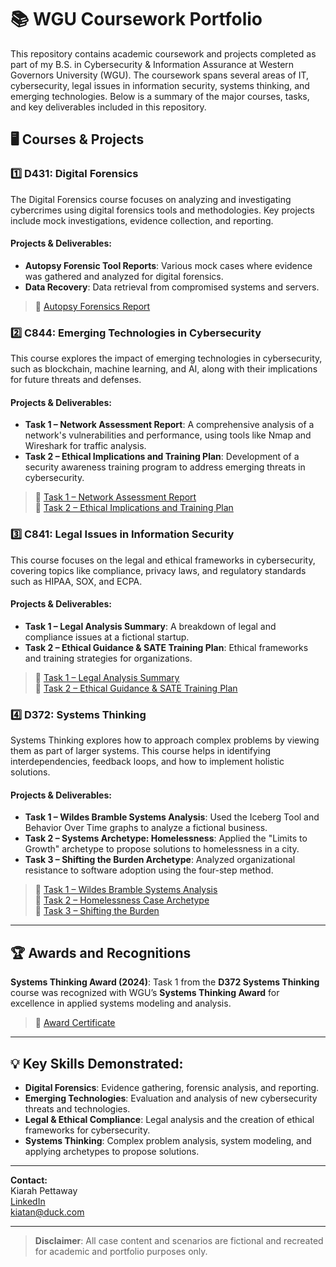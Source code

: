 # 📚 WGU Coursework Portfolio

This repository contains academic coursework and projects completed as part of my B.S. in Cybersecurity & Information Assurance at Western Governors University (WGU). The coursework spans several areas of IT, cybersecurity, legal issues in information security, systems thinking, and emerging technologies. Below is a summary of the major courses, tasks, and key deliverables included in this repository.

## 🖥️ Courses & Projects

### 1️⃣ **D431: Digital Forensics** 
The Digital Forensics course focuses on analyzing and investigating cybercrimes using digital forensics tools and methodologies. Key projects include mock investigations, evidence collection, and reporting.

#### **Projects & Deliverables:**
- **Autopsy Forensic Tool Reports**: Various mock cases where evidence was gathered and analyzed for digital forensics.
- **Data Recovery**: Data retrieval from compromised systems and servers.

> 📂 [Autopsy Forensics Report](task-1-autopsy-lab-report.md)

### 2️⃣ **C844: Emerging Technologies in Cybersecurity**
This course explores the impact of emerging technologies in cybersecurity, such as blockchain, machine learning, and AI, along with their implications for future threats and defenses.

#### **Projects & Deliverables:**
- **Task 1 – Network Assessment Report**: A comprehensive analysis of a network's vulnerabilities and performance, using tools like Nmap and Wireshark for traffic analysis.
- **Task 2 – Ethical Implications and Training Plan**: Development of a security awareness training program to address emerging threats in cybersecurity.

> 📂 [Task 1 – Network Assessment Report](task-1-network-assessment.md)  
> 📂 [Task 2 – Ethical Implications and Training Plan](task-2-ethical-implications.md)

### 3️⃣ **C841: Legal Issues in Information Security**
This course focuses on the legal and ethical frameworks in cybersecurity, covering topics like compliance, privacy laws, and regulatory standards such as HIPAA, SOX, and ECPA.

#### **Projects & Deliverables:**
- **Task 1 – Legal Analysis Summary**: A breakdown of legal and compliance issues at a fictional startup.
- **Task 2 – Ethical Guidance & SATE Training Plan**: Ethical frameworks and training strategies for organizations.

> 📂 [Task 1 – Legal Analysis Summary](task-1-legal-analysis-summary.md)  
> 📂 [Task 2 – Ethical Guidance & SATE Training Plan](task-2-ethical-guidance.md)

### 4️⃣ **D372: Systems Thinking**
Systems Thinking explores how to approach complex problems by viewing them as part of larger systems. This course helps in identifying interdependencies, feedback loops, and how to implement holistic solutions.

#### **Projects & Deliverables:**
- **Task 1 – Wildes Bramble Systems Analysis**: Used the Iceberg Tool and Behavior Over Time graphs to analyze a fictional business.
- **Task 2 – Systems Archetype: Homelessness**: Applied the "Limits to Growth" archetype to propose solutions to homelessness in a city.
- **Task 3 – Shifting the Burden Archetype**: Analyzed organizational resistance to software adoption using the four-step method.

> 📂 [Task 1 – Wildes Bramble Systems Analysis](task-1-wildes-bramble-analysis.md)  
> 📂 [Task 2 – Homelessness Case Archetype](task-2-homelessness-case-archetype.md)  
> 📂 [Task 3 – Shifting the Burden](task-3-shifting-the-burden.md)

---

## 🏆 **Awards and Recognitions**
**Systems Thinking Award (2024)**: Task 1 from the **D372 Systems Thinking** course was recognized with WGU’s **Systems Thinking Award** for excellence in applied systems modeling and analysis.

> 📂 [Award Certificate](award.pdf)

---

## 💡 **Key Skills Demonstrated:**
- **Digital Forensics**: Evidence gathering, forensic analysis, and reporting.
- **Emerging Technologies**: Evaluation and analysis of new cybersecurity threats and technologies.
- **Legal & Ethical Compliance**: Legal analysis and the creation of ethical frameworks for cybersecurity.
- **Systems Thinking**: Complex problem analysis, system modeling, and applying archetypes to propose solutions.

---

**Contact:**  
Kiarah Pettaway   
[LinkedIn](https://www.linkedin.com/in/kiarah-pettaway)  
kiatan@duck.com

---

> **Disclaimer**: All case content and scenarios are fictional and recreated for academic and portfolio purposes only.
